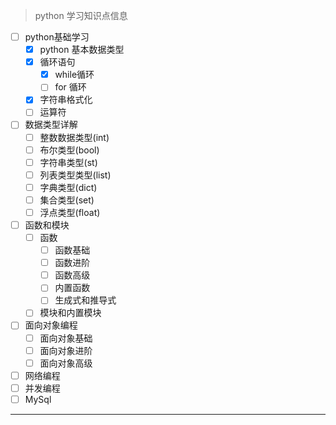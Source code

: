 
> python 学习知识点信息

- [ ] python基础学习
  - [X] python 基本数据类型
  - [X] 循环语句
    - [X] while循环
    - [ ] for 循环
  - [x] 字符串格式化
  - [ ] 运算符
- [ ] 数据类型详解
  - [ ] 整数数据类型(int)
  - [ ] 布尔类型(bool)
  - [ ] 字符串类型(st)
  - [ ] 列表类型类型(list)
  - [ ] 字典类型(dict)
  - [ ] 集合类型(set)
  - [ ] 浮点类型(float)
- [ ] 函数和模块
  - [ ] 函数
    - [ ] 函数基础
    - [ ] 函数进阶
    - [ ] 函数高级
    - [ ] 内置函数
    - [ ] 生成式和推导式
  - [ ] 模块和内置模块
- [ ] 面向对象编程
  - [ ] 面向对象基础
  - [ ] 面向对象进阶
  - [ ] 面向对象高级
- [ ] 网络编程
- [ ] 并发编程
- [ ] MySql

---
